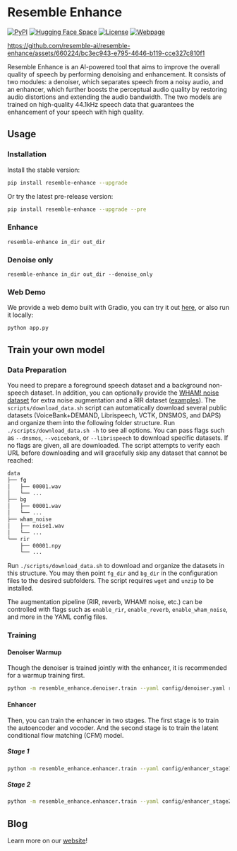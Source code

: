 # Resemble Enhance

[![PyPI](https://img.shields.io/pypi/v/resemble-enhance.svg)](https://pypi.org/project/resemble-enhance/)
[![Hugging Face Space](https://img.shields.io/badge/Hugging%20Face%20%F0%9F%A4%97-Space-yellow)](https://huggingface.co/spaces/ResembleAI/resemble-enhance)
[![License](https://img.shields.io/github/license/resemble-ai/Resemble-Enhance.svg)](https://github.com/resemble-ai/resemble-enhance/blob/main/LICENSE)
[![Webpage](https://img.shields.io/badge/Webpage-Online-brightgreen)](https://www.resemble.ai/enhance/)

https://github.com/resemble-ai/resemble-enhance/assets/660224/bc3ec943-e795-4646-b119-cce327c810f1

Resemble Enhance is an AI-powered tool that aims to improve the overall quality of speech by performing denoising and enhancement. It consists of two modules: a denoiser, which separates speech from a noisy audio, and an enhancer, which further boosts the perceptual audio quality by restoring audio distortions and extending the audio bandwidth. The two models are trained on high-quality 44.1kHz speech data that guarantees the enhancement of your speech with high quality.

## Usage

### Installation

Install the stable version:

```bash
pip install resemble-enhance --upgrade
```

Or try the latest pre-release version:

```bash
pip install resemble-enhance --upgrade --pre
```

### Enhance

```
resemble-enhance in_dir out_dir
```

### Denoise only

```
resemble-enhance in_dir out_dir --denoise_only
```

### Web Demo

We provide a web demo built with Gradio, you can try it out [here](https://huggingface.co/spaces/ResembleAI/resemble-enhance), or also run it locally:

```
python app.py
```

## Train your own model

### Data Preparation

You need to prepare a foreground speech dataset and a background non-speech dataset. In addition, you can optionally provide the [WHAM! noise dataset](https://github.com/wham-team/wham) for extra noise augmentation and a RIR dataset ([examples](https://github.com/RoyJames/room-impulse-responses)).
The `scripts/download_data.sh` script can automatically download several public
datasets (VoiceBank+DEMAND, Librispeech, VCTK, DNSMOS, and DAPS) and organize
them into the following folder structure. Run `./scripts/download_data.sh -h` to
see all options. You can pass flags such as `--dnsmos`, `--voicebank`, or
`--librispeech` to download specific datasets. If no flags are given, all are
downloaded. The script attempts to verify each URL before downloading and will
gracefully skip any dataset that cannot be reached:


```bash
data
├── fg
│   ├── 00001.wav
│   └── ...
├── bg
│   ├── 00001.wav
│   └── ...
├── wham_noise
│   ├── noise1.wav
│   └── ...
└── rir
    ├── 00001.npy
    └── ...
```

Run `./scripts/download_data.sh` to download and organize the datasets in
this structure. You may then point `fg_dir` and `bg_dir` in the configuration
files to the desired subfolders.
The script requires `wget` and `unzip` to be installed.

The augmentation pipeline (RIR, reverb, WHAM! noise, etc.) can be controlled with flags such as `enable_rir`, `enable_reverb`, `enable_wham_noise`, and more in the YAML config files.

### Training

#### Denoiser Warmup

Though the denoiser is trained jointly with the enhancer, it is recommended for a warmup training first.

```bash
python -m resemble_enhance.denoiser.train --yaml config/denoiser.yaml runs/denoiser
```

#### Enhancer

Then, you can train the enhancer in two stages. The first stage is to train the autoencoder and vocoder. And the second stage is to train the latent conditional flow matching (CFM) model.

##### Stage 1

```bash
python -m resemble_enhance.enhancer.train --yaml config/enhancer_stage1.yaml runs/enhancer_stage1
```

##### Stage 2

```bash
python -m resemble_enhance.enhancer.train --yaml config/enhancer_stage2.yaml runs/enhancer_stage2
```

## Blog

Learn more on our [website](https://www.resemble.ai/enhance/)!
